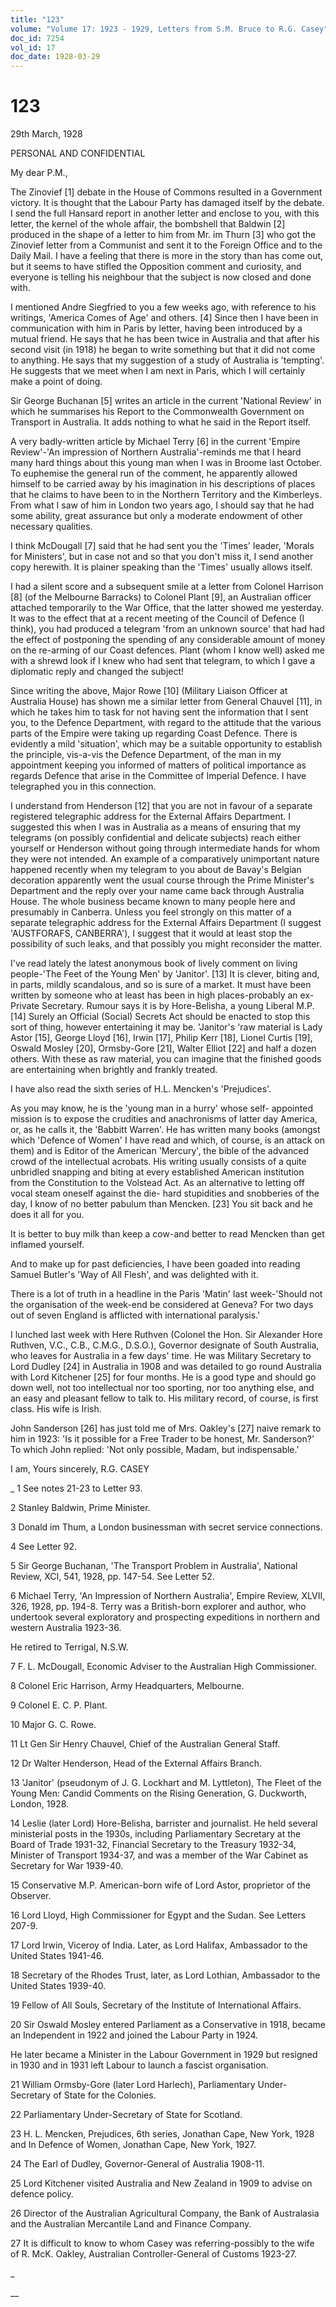 ```yaml
---
title: "123"
volume: "Volume 17: 1923 - 1929, Letters from S.M. Bruce to R.G. Casey"
doc_id: 7254
vol_id: 17
doc_date: 1928-03-29
---
```


# 123

29th March, 1928

PERSONAL AND CONFIDENTIAL

My dear P.M.,

The Zinovief [1] debate in the House of Commons resulted in a Government victory. It is thought that the Labour Party has damaged itself by the debate. I send the full Hansard report in another letter and enclose to you, with this letter, the kernel of the whole affair, the bombshell that Baldwin [2] produced in the shape of a letter to him from Mr. im Thurn [3] who got the Zinovief letter from a Communist and sent it to the Foreign Office and to the Daily Mail. I have a feeling that there is more in the story than has come out, but it seems to have stifled the Opposition comment and curiosity, and everyone is telling his neighbour that the subject is now closed and done with.

I mentioned Andre Siegfried to you a few weeks ago, with reference to his writings, 'America Comes of Age' and others. [4] Since then I have been in communication with him in Paris by letter, having been introduced by a mutual friend. He says that he has been twice in Australia and that after his second visit (in 1918) he began to write something but that it did not come to anything. He says that my suggestion of a study of Australia is 'tempting'. He suggests that we meet when I am next in Paris, which I will certainly make a point of doing.

Sir George Buchanan [5] writes an article in the current 'National Review' in which he summarises his Report to the Commonwealth Government on Transport in Australia. It adds nothing to what he said in the Report itself.

A very badly-written article by Michael Terry [6] in the current 'Empire Review'-'An impression of Northern Australia'-reminds me that I heard many hard things about this young man when I was in Broome last October. To euphemise the general run of the comment, he apparently allowed himself to be carried away by his imagination in his descriptions of places that he claims to have been to in the Northern Territory and the Kimberleys. From what I saw of him in London two years ago, I should say that he had some ability, great assurance but only a moderate endowment of other necessary qualities.

I think McDougall [7] said that he had sent you the 'Times' leader, 'Morals for Ministers', but in case not and so that you don't miss it, I send another copy herewith. It is plainer speaking than the 'Times' usually allows itself.

I had a silent score and a subsequent smile at a letter from Colonel Harrison [8] (of the Melbourne Barracks) to Colonel Plant [9], an Australian officer attached temporarily to the War Office, that the latter showed me yesterday. It was to the effect that at a recent meeting of the Council of Defence (I think), you had produced a telegram 'from an unknown source' that had had the effect of postponing the spending of any considerable amount of money on the re-arming of our Coast defences. Plant (whom I know well) asked me with a shrewd look if I knew who had sent that telegram, to which I gave a diplomatic reply and changed the subject!

Since writing the above, Major Rowe [10] (Military Liaison Officer at Australia House) has shown me a similar letter from General Chauvel [11], in which he takes him to task for not having sent the information that I sent you, to the Defence Department, with regard to the attitude that the various parts of the Empire were taking up regarding Coast Defence. There is evidently a mild 'situation', which may be a suitable opportunity to establish the principle, vis-a-vis the Defence Department, of the man in my appointment keeping you informed of matters of political importance as regards Defence that arise in the Committee of Imperial Defence. I have telegraphed you in this connection.

I understand from Henderson [12] that you are not in favour of a separate registered telegraphic address for the External Affairs Department. I suggested this when I was in Australia as a means of ensuring that my telegrams (on possibly confidential and delicate subjects) reach either yourself or Henderson without going through intermediate hands for whom they were not intended. An example of a comparatively unimportant nature happened recently when my telegram to you about de Bavay's Belgian decoration apparently went the usual course through the Prime Minister's Department and the reply over your name came back through Australia House. The whole business became known to many people here and presumably in Canberra. Unless you feel strongly on this matter of a separate telegraphic address for the External Affairs Department (I suggest 'AUSTFORAFS, CANBERRA'), I suggest that it would at least stop the possibility of such leaks, and that possibly you might reconsider the matter.

I've read lately the latest anonymous book of lively comment on living people-'The Feet of the Young Men' by 'Janitor'. [13] It is clever, biting and, in parts, mildly scandalous, and so is sure of a market. It must have been written by someone who at least has been in high places-probably an ex-Private Secretary. Rumour says it is by Hore-Belisha, a young Liberal M.P. [14] Surely an Official (Social) Secrets Act should be enacted to stop this sort of thing, however entertaining it may be. 'Janitor's 'raw material is Lady Astor [15], George Lloyd [16], Irwin [17], Philip Kerr [18], Lionel Curtis [19], Oswald Mosley [20], Ormsby-Gore [21], Walter Elliot [22] and half a dozen others. With these as raw material, you can imagine that the finished goods are entertaining when brightly and frankly treated.

I have also read the sixth series of H.L. Mencken's 'Prejudices'.

As you may know, he is the 'young man in a hurry' whose self- appointed mission is to expose the crudities and anachronisms of latter day America, or, as he calls it, the 'Babbitt Warren'. He has written many books (amongst which 'Defence of Women' I have read and which, of course, is an attack on them) and is Editor of the American 'Mercury', the bible of the advanced crowd of the intellectual acrobats. His writing usually consists of a quite unbridled snapping and biting at every established American institution from the Constitution to the Volstead Act. As an alternative to letting off vocal steam oneself against the die- hard stupidities and snobberies of the day, I know of no better pabulum than Mencken. [23] You sit back and he does it all for you.

It is better to buy milk than keep a cow-and better to read Mencken than get inflamed yourself.

And to make up for past deficiencies, I have been goaded into reading Samuel Butler's 'Way of All Flesh', and was delighted with it.

There is a lot of truth in a headline in the Paris 'Matin' last week-'Should not the organisation of the week-end be considered at Geneva? For two days out of seven England is afflicted with international paralysis.'

I lunched last week with Here Ruthven (Colonel the Hon. Sir Alexander Hore Ruthven, V.C., C.B., C.M.G., D.S.O.), Governor designate of South Australia, who leaves for Australia in a few days' time. He was Military Secretary to Lord Dudley [24] in Australia in 1908 and was detailed to go round Australia with Lord Kitchener [25] for four months. He is a good type and should go down well, not too intellectual nor too sporting, nor too anything else, and an easy and pleasant fellow to talk to. His military record, of course, is first class. His wife is Irish.

John Sanderson [26] has just told me of Mrs. Oakley's [27] naive remark to him in 1923: 'Is it possible for a Free Trader to be honest, Mr. Sanderson?' To which John replied: 'Not only possible, Madam, but indispensable.'

I am, Yours sincerely, R.G. CASEY 

_ 1 See notes 21-23 to Letter 93.

2 Stanley Baldwin, Prime Minister.

3 Donald im Thum, a London businessman with secret service connections.

4 See Letter 92.

5 Sir George Buchanan, 'The Transport Problem in Australia', National Review, XCI, 541, 1928, pp. 147-54. See Letter 52.

6 Michael Terry, 'An Impression of Northern Australia', Empire Review, XLVII, 326, 1928, pp. 194-8. Terry was a British-born explorer and author, who undertook several exploratory and prospecting expeditions in northern and western Australia 1923-36.

He retired to Terrigal, N.S.W.

7 F. L. McDougall, Economic Adviser to the Australian High Commissioner.

8 Colonel Eric Harrison, Army Headquarters, Melbourne.

9 Colonel E. C. P. Plant.

10 Major G. C. Rowe.

11 Lt Gen Sir Henry Chauvel, Chief of the Australian General Staff.

12 Dr Walter Henderson, Head of the External Affairs Branch.

13 'Janitor' (pseudonym of J. G. Lockhart and M. Lyttleton), The Fleet of the Young Men: Candid Comments on the Rising Generation, G. Duckworth, London, 1928.

14 Leslie (later Lord) Hore-Belisha, barrister and journalist. He held several ministerial posts in the 1930s, including Parliamentary Secretary at the Board of Trade 1931-32, Financial Secretary to the Treasury 1932-34, Minister of Transport 1934-37, and was a member of the War Cabinet as Secretary for War 1939-40.

15 Conservative M.P. American-born wife of Lord Astor, proprietor of the Observer.

16 Lord Lloyd, High Commissioner for Egypt and the Sudan. See Letters 207-9.

17 Lord Irwin, Viceroy of India. Later, as Lord Halifax, Ambassador to the United States 1941-46.

18 Secretary of the Rhodes Trust, later, as Lord Lothian, Ambassador to the United States 1939-40.

19 Fellow of All Souls, Secretary of the Institute of International Affairs.

20 Sir Oswald Mosley entered Parliament as a Conservative in 1918, became an Independent in 1922 and joined the Labour Party in 1924.

He later became a Minister in the Labour Government in 1929 but resigned in 1930 and in 1931 left Labour to launch a fascist organisation.

21 William Ormsby-Gore (later Lord Harlech), Parliamentary Under- Secretary of State for the Colonies.

22 Parliamentary Under-Secretary of State for Scotland.

23 H. L. Mencken, Prejudices, 6th series, Jonathan Cape, New York, 1928 and In Defence of Women, Jonathan Cape, New York, 1927.

24 The Earl of Dudley, Governor-General of Australia 1908-11.

25 Lord Kitchener visited Australia and New Zealand in 1909 to advise on defence policy.

26 Director of the Australian Agricultural Company, the Bank of Australasia and the Australian Mercantile Land and Finance Company.

27 It is difficult to know to whom Casey was referring-possibly to the wife of R. McK. Oakley, Australian Controller-General of Customs 1923-27.

_

__
